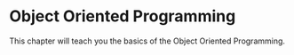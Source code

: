 # Object Oriented Programming

This chapter will teach you the basics of the Object Oriented Programming.
